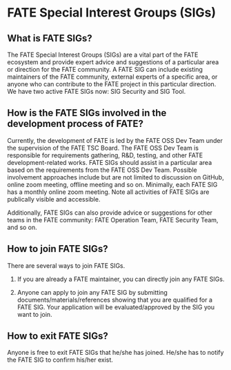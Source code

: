 # FATE Special Interest Groups (SIGs)

## What is FATE SIGs?

The FATE Special Interest Groups (SIGs) are a vital part of the FATE ecosystem and provide expert advice and suggestions of a particular area or direction for the FATE community. A FATE SIG can include existing maintainers of the FATE community, external experts of a specific area, or anyone who can contribute to the FATE project in this particular direction. We have two active FATE SIGs now: SIG Security and SIG Tool.

## How is the FATE SIGs involved in the development process of FATE?

Currently, the development of FATE is led by the FATE OSS Dev Team under the supervision of the FATE TSC Board. The FATE OSS Dev Team is responsible for requirements gathering, R&D, testing, and other FATE development-related works. FATE SIGs should assist in a particular area based on the requirements from the FATE OSS Dev Team. Possible involvement approaches include but are not limited to discussion on GitHub, online zoom meeting, offline meeting and so on. Minimally, each FATE SIG has a monthly online zoom meeting. Note all activities of FATE SIGs are publically visible and accessible.

Additionally, FATE SIGs can also provide advice or suggestions for other teams in the FATE community: FATE Operation Team, FATE Security Team, and so on.

## How to join FATE SIGs?

There are several ways to join FATE SIGs.

1. If you are already a FATE maintainer, you can directly join any FATE SIGs.

2. Anyone can apply to join any FATE SIG by submitting documents/materials/references showing that you are qualified for a FATE SIG. Your application will be evaluated/approved by the SIG you want to join.

## How to exit FATE SIGs?

Anyone is free to exit FATE SIGs that he/she has joined. He/she has to notify the FATE SIG to confirm his/her exist.
